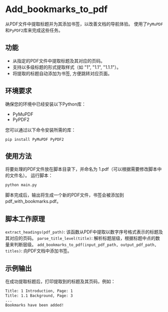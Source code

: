 # Add_bookmarks_to_pdf

从PDF文件中提取标题并为其添加书签，以改善文档的导航体验。
使用了`PyMuPDF`和`PyPDF2`库来完成这些任务。

## 功能

- 从指定的PDF文件中提取标题及其对应的页码。
- 支持以多级标题的形式提取样式（如 "1", "1.1", "1.1.1"）。
- 将提取的标题自动添加为书签, 方便跳转对应页面。

## 环境要求

确保您的环境中已经安装以下Python库：

- PyMuPDF
- PyPDF2

您可以通过以下命令安装所需的库：

```
pip install PyMuPDF PyPDF2
```

## 使用方法

将要处理的PDF文件放在脚本目录下，并命名为 1.pdf（可以根据需要修改脚本中的文件名）。
运行脚本：

```
python main.py
```

脚本完成后，输出将生成一个新的PDF文件，书签会被添加到 pdf_with_bookmarks.pdf。

## 脚本工作原理
`extract_headings(pdf_path)`: 该函数从PDF中提取以数字序号格式表示的标题及其对应的页码。
`parse_title_level(title)`: 解析标题层级，根据标题中点的数量来判断层级。
`add_bookmarks_to_pdf(input_pdf_path, output_pdf_path, titles)`: 向PDF文档中添加书签。
## 示例输出
在成功提取标题后，打印提取到的标题及其页码，例如：
```bash
Title: 1 Introduction, Page: 1
Title: 1.1 Background, Page: 3
...
Bookmarks have been added!
